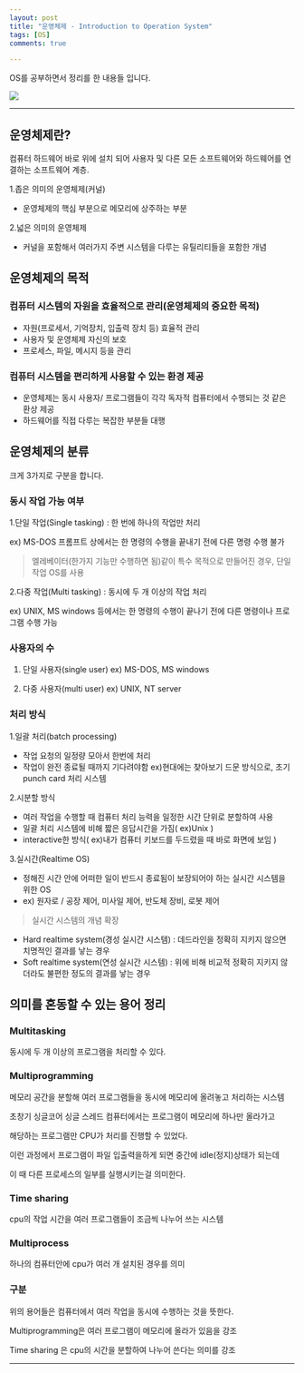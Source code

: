 ```yaml
---
layout: post
title: "운영체제 - Introduction to Operation System"
tags: [OS]
comments: true

---
```


OS를 공부하면서 정리를 한 내용들 입니다.<br>

<img src = "https://cdn.ttgtmedia.com/rms/onlineimages/whatis-how_operating_systems_work.png">

---




## 운영체제란?

컴퓨터 하드웨어 바로 위에 설치 되어 사용자 및 다른 모든 소프트웨어와 하드웨어를 연결하는 소프트웨어 계층.

1.좁은 의미의 운영체제(커널)
* 운영체제의 핵심 부분으로 메모리에 상주하는 부분

2.넓은 의미의 운영체제
* 커널을 포함해서 여러가지 주변 시스템을 다루는 유틸리티들을 포함한 개념




## 운영체제의 목적

### 컴퓨터 시스템의 자원을 효율적으로 관리(운영체제의 중요한 목적)
* 자원(프로세서, 기억장치, 입출력 장치 등) 효율적 관리
* 사용자 및 운영체제 자신의 보호
* 프로세스, 파일, 메시지 등을 관리


### 컴퓨터 시스템을 편리하게 사용할 수 있는 환경 제공
* 운영체제는 동시 사용자/ 프로그램들이 각각 독자적 컴퓨터에서 수행되는 것 같은 환상 제공
* 하드웨어를 직접 다루는 복잡한 부분들 대행




## 운영체제의 분류

크게 3가지로 구분을 합니다.


### 동시 작업 가능 여부
1.단일 작업(Single tasking) : 한 번에 하나의 작업만 처리

ex) MS-DOS 프롬프트 상에서는 한 명령의 수행을 끝내기 전에 다른 명령 수행 불가

> 엘레베이터(한가지 기능만 수행하면 됨)같이 특수 목적으로 만들어진 경우, 단일 작업 OS를 사용

2.다중 작업(Multi tasking) : 동시에 두 개 이상의 작업 처리

ex) UNIX, MS windows 등에서는 한 명령의 수행이 끝나기 전에 다른 명령이나 프로그램 수행 가능



### 사용자의 수

1. 단일 사용자(single user)
ex) MS-DOS, MS windows

2. 다중 사용자(multi user)
ex) UNIX, NT server



### 처리 방식

1.일괄 처리(batch processing)
* 작업 요청의 일정량 모아서 한번에 처리
* 작업이 완전 종료될 때까지 기다려야함
ex)현대에는 찾아보기 드문 방식으로, 초기 punch card 처리 시스템

2.시분할 방식
* 여러 작업을 수행할 때 컴퓨터 처리 능력을 일정한 시간 단위로 분할하여 사용
* 일괄 처리 시스템에 비해 짧은 응답시간을 가짐( ex)Unix )
* interactive한 방식( ex)내가 컴퓨터 키보드를 두드렸을 때 바로 화면에 보임 )

3.실시간(Realtime OS)
* 정해진 시간 안에 어떠한 일이 반드시 종료됨이 보장되어야 하는 실시간 시스템을 위한 OS
* ex) 원자로 / 공장 제어, 미사일 제어, 반도체 장비, 로봇 제어

> 실시간 시스템의 개념 확장
* Hard realtime system(경성 실시간 시스템) : 데드라인을 정확히 지키지 않으면 치명적인 결과를 낳는 경우
* Soft realtime system(연성 실시간 시스템) : 위에 비해 비교적 정확히 지키지 않더라도 불편한 정도의 결과를 낳는 경우
 
 
 
 
 ## 의미를 혼동할 수 있는 용어 정리
 
 
 ### Multitasking
 
 동시에 두 개 이상의 프로그램을 처리할 수 있다.
 
 
 ### Multiprogramming
 
 메모리 공간을 분할해 여러 프로그램들을 동시에 메모리에 올려놓고 처리하는 시스템
 
 초창기 싱글코어 싱글 스레드 컴퓨터에서는 프로그램이 메모리에 하나만 올라가고 
 
 해당하는 프로그램만 CPU가 처리를 진행할 수 있었다. 
 
 이런 과정에서 프로그램이 파일 입출력을하게 되면 중간에 idle(정지)상태가 되는데 
 
 이 때 다른 프로세스의 일부를 실행시키는걸 의미한다.



 ### Time sharing
 
 cpu의 작업 시간을 여러 프로그램들이 조금씩 나누어 쓰는 시스템
 
 
 ###  Multiprocess
 
 하나의 컴퓨터안에 cpu가 여러 개 설치된 경우를 의미
 
 
 ### 구분
 
 위의 용어들은 컴퓨터에서 여러 작업을 동시에 수행하는 것을 뜻한다.
 
 Multiprogramming은 여러 프로그램이 메모리에 올라가 있음을 강조

 Time sharing 은 cpu의 시간을 분할하여 나누어 쓴다는 의미를 강조


---
